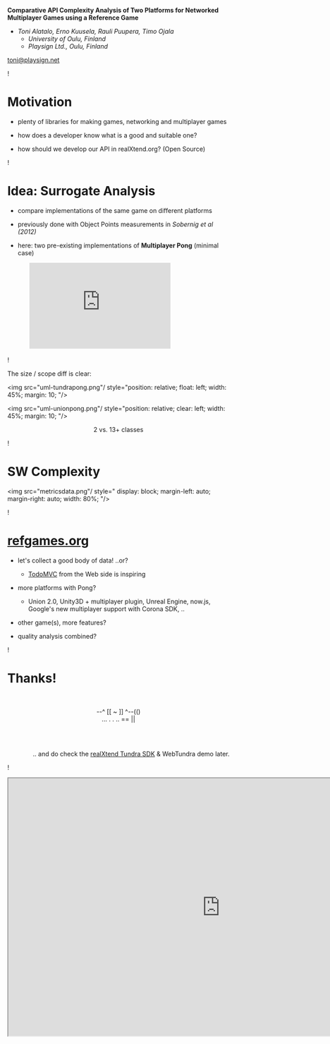 **Comparative API Complexity Analysis of Two Platforms for Networked Multiplayer Games using a Reference Game**

<!--
<iframe
width="640" height="390" 
src="http://www.unionplatform.com/?page_id=1229"
style="position: absolute;
top: 0px;
z: -1;
"/>
-->

<em>

* Toni Alatalo, Erno Kuusela, Rauli Puupera, Timo Ojala
  - University of Oulu, Finland
  - Playsign Ltd., Oulu, Finland

</em>

toni@playsign.net

!

Motivation
===

* plenty of libraries for making games, networking and multiplayer games

* how does a developer know what is a good and suitable one?

* how should we develop our API in realXtend.org? (Open Source)

!

Idea: Surrogate Analysis
===

* compare implementations of the same game on different platforms

* previously done with Object Points measurements in *Sobernig et al (2012)*

* here: two pre-existing implementations of **Multiplayer Pong** (minimal case)

<div 
style="display: block; 
margin-left: auto; 
margin-right: auto;
width: 80%;
">
<iframe title="YouTube video player" class="youtube-player" type="text/html" 
width="320" height="195" src="http://www.youtube.com/embed/ty8LdX80KaE"
frameborder="0" allowFullScreen></iframe>
<!-- http://www.youtube.com/watch?v=ty8LdX80KaE -->
</div>

!

The size / scope diff is clear:

<img src="uml-tundrapong.png"/
style="position: relative;
float: left;
width: 45%;
margin: 10;
"/>

<img src="uml-unionpong.png"/
style="position: relative; 
clear: left;
width: 45%;
margin: 10;
"/>

<div style="text-align:center;">
2 vs. 13+ classes
</div>

!

SW Complexity
===

<img src="metricsdata.png"/
style="
display: block; 
margin-left: auto; 
margin-right: auto;
width: 80%;
"/>

!

[refgames.org](http://refgames.org/)
===

* let's collect a good body of data! ..or?

    * [TodoMVC](http://todomvc.com/) from the Web side is inspiring

* more platforms with Pong?
   * Union 2.0, Unity3D + multiplayer plugin, Unreal Engine, now.js, Google's new multiplayer support with Corona SDK, ..

* other game(s), more features?

* quality analysis combined?

!

Thanks!
===

<br/>

<div style="text-align:center;">

--^ [[ ~ ]] ^--(()
<br/>
... . . .. == ||

</div>

<br/>
<br/>

<div style="
text-align:right;
">

.. and do check the <a href="http://www.realxtend.org/">realXtend Tundra SDK</a> & WebTundra demo later.

</div>

!

<!-- moved to the end now to be on the safe side with other's reviewing this -->

<iframe
width="960" height="585" 
src="http://www.unionplatform.com/?page_id=1229"
style="
//transform:scale(0.5); 
//transform-origin: 0 0;
"/>

<iframe
width="960" height="585" 
src="http://www.unionplatform.com/?page_id=1229"
/>

.. playroom ..
